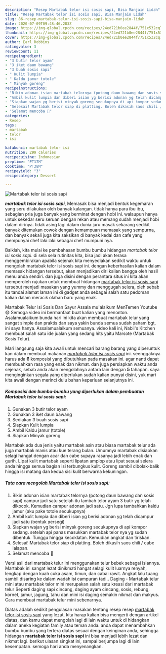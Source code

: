 ```yaml
---
description: "Resep Martabak telor isi sosis sapi, Bisa Manjain Lidah"
title: "Resep Martabak telor isi sosis sapi, Bisa Manjain Lidah"
slug: 86-resep-martabak-telor-isi-sosis-sapi-bisa-manjain-lidah
date: 2020-07-09T09:48:46.283Z
image: https://img-global.cpcdn.com/recipes/24ed721b0ee2844f/751x532cq70/martabak-telor-isi-sosis-sapi-foto-resep-utama.jpg
thumbnail: https://img-global.cpcdn.com/recipes/24ed721b0ee2844f/751x532cq70/martabak-telor-isi-sosis-sapi-foto-resep-utama.jpg
cover: https://img-global.cpcdn.com/recipes/24ed721b0ee2844f/751x532cq70/martabak-telor-isi-sosis-sapi-foto-resep-utama.jpg
author: Earl Robbins
ratingvalue: 3
reviewcount: 11
recipeingredient:
- "3 butir telor ayam"
- "3 iket daun bawang"
- "3 buah sosis sapi"
- " Kulit lumpia"
- " Kaldu jamur totole"
- " Minyak goreng"
recipeinstructions:
- "Bikin adonan isian martabak telornya (potong daun bawang dan sosis sapi) campur jadi satu setelah itu tambah telor ayam 3 butir yg telah dikocok. Kemudian campur adonan jadi satu. Jgn lupa tambahkan kaldu jamur (aku pake totole secukupnya)"
- "Ambil kulit lumpia dan diberi isian yg berisi adonan yg telah dicampur jadi satu (bentuk persegi)"
- "Siapkan wajan yg berisi minyak goreng secukupnya di api kompor sedang. setelah api panas masukkan martabak telor nya yg sudah dibentuk. Tunggu hingga kecoklatan. Kemudian angkat dan tiriskan."
- "Selesai! Martabak telor siap di platting. Boleh dikasih saos chili / cabe lalapan."
- "Selamat mencoba 🤗"
categories:
- Resep
tags:
- martabak
- telor
- isi

katakunci: martabak telor isi 
nutrition: 299 calories
recipecuisine: Indonesian
preptime: "PT17M"
cooktime: "PT38M"
recipeyield: "3"
recipecategory: Dessert

---
```



![Martabak telor isi sosis sapi](https://img-global.cpcdn.com/recipes/24ed721b0ee2844f/751x532cq70/martabak-telor-isi-sosis-sapi-foto-resep-utama.jpg)

<b><i>martabak telor isi sosis sapi</i></b>, Memasak bisa menjadi bentuk kegemaran yang seru dilakukan oleh banyak kalangan. tidak hanya para ibu ibu, sebagian pria juga banyak yang berminat dengan hobi ini. walaupun hanya untuk sekedar seru seruan dengan rekan atau memang sudah menjadi hobi dalam dirinya. tidak asing lagi dalam dunia juru masak sekarang sedikit banyak ditemukan cowok dengan kemampuan memasak yang sempurna, dan banyak sekali juga kita saksikan di banyak kedai dan cafe yang mempunyai chef laki laki sebagai chef mumpuni nya.

Baiklah, kita mulai ke pembahasan bumbu bumbu hidangan <i>martabak telor isi sosis sapi</i>. di sela sela rutinitas kita, bisa jadi akan terasa menggembirakan apabila sejenak kita menyediakan sedikit waktu untuk mengolah martabak telor isi sosis sapi ini. dengan keberhasilan kalian dalam memasak hidangan tersebut, akan menjadikan diri kalian bangga oleh hasil menu anda sendiri. dan juga disini dengan perantara situs ini kita akan memperoleh rujukan untuk membuat hidangan <u>martabak telor isi sosis sapi</u> tersebut menjadi masakan yang yummy dan menggugah selera, oleh sebab itu tandai alamat laman ini di gadget anda sebagai salah satu pedoman kalian dalam meracik olahan baru yang enak.

Martabak Telur Isi Sosis Dan Sayur Assala mu&#39;alaikum MenTemen Youtube😄 Semoga video ini bermanfaat buat kalian yang menonton. Asalamualaikum bunda hari ini kita akan membuat martabak telur yang sangat simple dan praktis dan saya yakin bunda semua sudah paham bgt, ini saya hanya. Assalamualaikum semuanya. video kali ini, Nabil&#39;s Kitchen membuat salah satu ide jualan yang sedang hits yaitu Marsote (Martabak Sosis Telur).


Mari langsung saja kita awali untuk mencari barang barang yang diperuntuk kan dalam membuat makanan <u><i>martabak telor isi sosis sapi</i></u> ini. seenggaknya harus ada <b>6</b> komposisi yang dibutuhkan pada masakan ini. agar nanti dapat membuahkan rasa yang enak dan nikmat. dan juga persiapkan waktu anda sejenak, sebab anda akan mengolahnya antara lain dengan <b>5</b> tahapan. saya menginginkan segala yang diperlukan sudah kalian punyai disini, yuk mari kita awali dengan merinci dulu bahan keperluan selanjutnya ini.

<!--inarticleads1-->

##### Komposisi dan bumbu-bumbu yang diperlukan dalam pembuatan Martabak telor isi sosis sapi:

1. Gunakan 3 butir telor ayam
1. Gunakan 3 iket daun bawang
1. Sediakan 3 buah sosis sapi
1. Siapkan  Kulit lumpia
1. Ambil  Kaldu jamur (totole)
1. Siapkan  Minyak goreng


Martabak ada dua jenis yaitu martabak asin atau biasa martabak telur ada juga martabak manis atau kue terang bulan. Umumnya martabak disiapkan selagi hangat dengan acar dan cabe supaya rasanya jadi lebih enak dan gurih. Lipat kulit martabak seperti lipatan amplop atau lipat sesuai selera anda hingga semua bagian isi terbungkus kulit. Goreng sambil dibolak-balik hingga isi matang dan kedua sisi kulit berwarna kekuningan. 

<!--inarticleads2-->

##### Tata cara mengolah Martabak telor isi sosis sapi:

1. Bikin adonan isian martabak telornya (potong daun bawang dan sosis sapi) campur jadi satu setelah itu tambah telor ayam 3 butir yg telah dikocok. Kemudian campur adonan jadi satu. Jgn lupa tambahkan kaldu jamur (aku pake totole secukupnya)
1. Ambil kulit lumpia dan diberi isian yg berisi adonan yg telah dicampur jadi satu (bentuk persegi)
1. Siapkan wajan yg berisi minyak goreng secukupnya di api kompor sedang. setelah api panas masukkan martabak telor nya yg sudah dibentuk. Tunggu hingga kecoklatan. Kemudian angkat dan tiriskan.
1. Selesai! Martabak telor siap di platting. Boleh dikasih saos chili / cabe lalapan.
1. Selamat mencoba 🤗


Versi asli dari martabak telur ini menggunakan telur bebek sebagai isiannya. Martabak ini sangat lezat dinikmati hangat selagi kulit luarnya renyah, lengkap dengan kuah cuka asam, timun, dan cabai rawit. Angkat lalu tuang sambil disaring ke dalam wadah isi campuran tadi.. Daging - Martabak telur mini atau martabak telor mini merupakan salah satu kreasi dari martabak telur Seperti daging sapi cincang, daging ayam cincang, sosis, rebung, kornet, jamur, jagung, tahu dan mini isi daging semakin nikmat dan makyus. Cara membuat martabak telur mini sebenarnya. 

Diatas adalah sedikit pengulasan masakan tentang resep resep <u>martabak telor isi sosis sapi</u> yang lezat. kita harap kalian bisa mengerti dengan artikel diatas, dan kamu dapat mengolah lagi di lain waktu untuk di hidangkan dalam aneka kegiatan family atau teman anda. anda dapat menambahkan bumbu bumbu yang tertera diatas sesuai dengan keinginan anda, sehingga hidangan <b>martabak telor isi sosis sapi</b> ini bisa menjadi lebih lezat dan nikmat lagi. berikut ulasan singkat ini, sampai berjumpa lagi di lain kesempatan. semoga hari anda menyenangkan.
